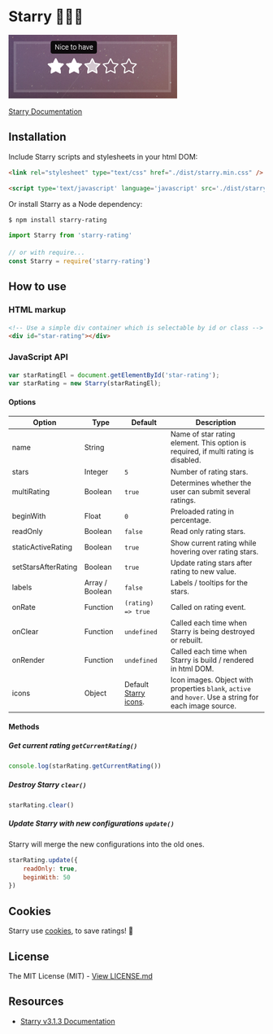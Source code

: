 # Starry 🌟🌃💖

![Screenshot](docs/assets/screenshot.png)

[Starry Documentation](https://teddy95.github.io/Starry)

## Installation

Include Starry scripts and stylesheets in your html DOM:

```html
<link rel="stylesheet" type="text/css" href="./dist/starry.min.css" />
```

```html
<script type='text/javascript' language='javascript' src='./dist/starry.min.js'></script>
```

Or install Starry as a Node dependency:

```bash
$ npm install starry-rating
```

```javascript
import Starry from 'starry-rating'

// or with require...
const Starry = require('starry-rating')
```

## How to use

### HTML markup

```html
<!-- Use a simple div container which is selectable by id or class -->
<div id="star-rating"></div>
```

### JavaScript API

```javascript
var starRatingEl = document.getElementById('star-rating');
var starRating = new Starry(starRatingEl);
```

#### Options

| Option              | Type            | Default                         | Description                                                                                            |
| ------------------- | --------------- | ------------------------------- | ------------------------------------------------------------------------------------------------------ |
| name                | String          |                                 | Name of star rating element. This option is required, if multi rating is disabled.                     |
| stars               | Integer         | `5`                             | Number of rating stars.                                                                                |
| multiRating         | Boolean         | `true`                          | Determines whether the user can submit several ratings.                                                |
| beginWith           | Float           | `0`                             | Preloaded rating in percentage.                                                                        |
| readOnly            | Boolean         | `false`                         | Read only rating stars.                                                                                |
| staticActiveRating  | Boolean         | `true`                          | Show current rating while hovering over rating stars.                                                  |
| setStarsAfterRating | Boolean         | `true`                          | Update rating stars after rating to new value.                                                         |
| labels              | Array / Boolean | `false`                         | Labels / tooltips for the stars.                                                                       |
| onRate              | Function        | `(rating) => true`              | Called on rating event.                                                                                |
| onClear             | Function        | `undefined`                     | Called each time when Starry is being destroyed or rebuilt.                                            |
| onRender            | Function        | `undefined`                     | Called each time when Starry is build / rendered in html DOM.                                          |
| icons               | Object          | Default [Starry icons](/dist/icons). | Icon images. Object with properties `blank`, `active` and `hover`. Use a string for each image source. |

#### Methods

##### Get current rating `getCurrentRating()`

```javascript
console.log(starRating.getCurrentRating())
```

##### Destroy Starry `clear()`

```javascript
starRating.clear()
```

##### Update Starry with new configurations `update()`

Starry will merge the new configurations into the old ones.

```javascript
starRating.update({
	readOnly: true,
	beginWith: 50
})
```

## Cookies

Starry use [cookies](http://en.wikipedia.org/wiki/HTTP_cookie), to save ratings! 🍪

## License

The MIT License (MIT) - [View LICENSE.md](LICENSE.md)

## Resources

- [Starry v3.1.3 Documentation](https://teddy95.github.io/Starry/v3.1.3)

